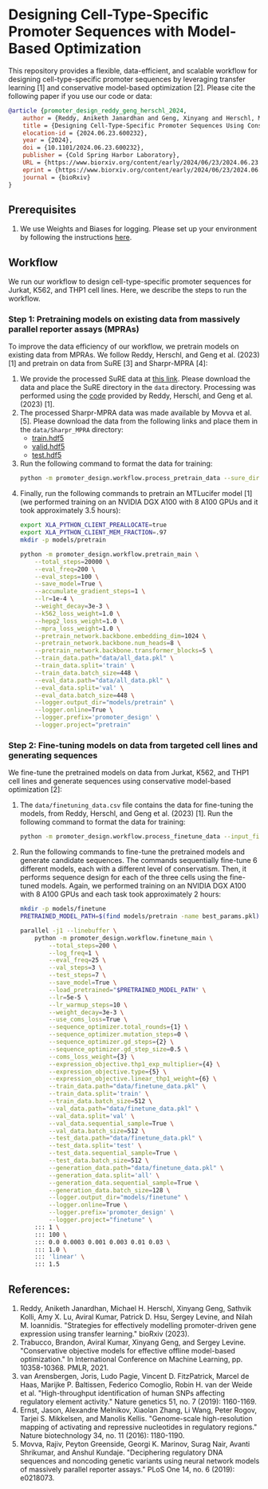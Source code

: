 # Designing Cell-Type-Specific Promoter Sequences with Model-Based Optimization

This repository provides a flexible, data-efficient, and scalable workflow for designing cell-type-specific promoter sequences by leveraging transfer learning [1] and conservative model-based optimization [2]. Please cite the following paper if you use our code or data:
```bibtex
@article {promoter_design_reddy_geng_herschl_2024,
	author = {Reddy, Aniketh Janardhan and Geng, Xinyang and Herschl, Michael H. and Kolli, Sathvik and Kumar, Aviral and Hsu, Patrick D. and Levine, Sergey and Ioannidis, Nilah M.},
	title = {Designing Cell-Type-Specific Promoter Sequences Using Conservative Model-Based Optimization},
	elocation-id = {2024.06.23.600232},
	year = {2024},
	doi = {10.1101/2024.06.23.600232},
	publisher = {Cold Spring Harbor Laboratory},
	URL = {https://www.biorxiv.org/content/early/2024/06/23/2024.06.23.600232},
	eprint = {https://www.biorxiv.org/content/early/2024/06/23/2024.06.23.600232.full.pdf},
	journal = {bioRxiv}
}
```

## Prerequisites

1. We use Weights and Biases for logging. Please set up your environment by following the instructions [here](https://docs.wandb.ai/quickstart).

## Workflow

We run our workflow to design cell-type-specific promoter sequences for Jurkat, K562, and THP1 cell lines. Here, we describe the steps to run the workflow.

### Step 1: Pretraining models on existing data from massively parallel reporter assays (MPRAs)

To improve the data efficiency of our workflow, we pretrain models on existing data from MPRAs. We follow Reddy, Herschl, and Geng et al. (2023) [1] and pretrain on data from SuRE [3] and Sharpr-MPRA [4]:

1. We provide the processed SuRE data at [this link](https://huggingface.co/datasets/anikethjr/promoter_design/tree/main). Please download the data and place the SuRE directory in the `data` directory. Processing was performed using the [code](https://github.com/anikethjr/promoter_models/blob/main/promoter_modelling/dataloaders/SuRE.py) provided by Reddy, Herschl, and Geng et al. (2023) [1].
2. The processed Sharpr-MPRA data was made available by Movva et al. [5]. Please download the data from the following links and place them in the `data/Sharpr_MPRA` directory:
    - [train.hdf5](https://mitra.stanford.edu/kundaje/projects/mpra/data/train.hdf5)
    - [valid.hdf5](https://mitra.stanford.edu/kundaje/projects/mpra/data/valid.hdf5)
    - [test.hdf5](https://mitra.stanford.edu/kundaje/projects/mpra/data/test.hdf5)
3. Run the following command to format the data for training:
    ```bash
    python -m promoter_design.workflow.process_pretrain_data --sure_dir data/SuRE --mpra_dir data/Sharpr_MPRA --output_file data/all_data.pkl
    ```
4. Finally, run the following commands to pretrain an MTLucifer model [1] (we performed training on an NVIDIA DGX A100 with 8 A100 GPUs and it took approximately 3.5 hours):
    ```bash
    export XLA_PYTHON_CLIENT_PREALLOCATE=true
    export XLA_PYTHON_CLIENT_MEM_FRACTION=.97
    mkdir -p models/pretrain

    python -m promoter_design.workflow.pretrain_main \
        --total_steps=20000 \
        --eval_freq=200 \
        --eval_steps=100 \
        --save_model=True \
        --accumulate_gradient_steps=1 \
        --lr=1e-4 \
        --weight_decay=3e-3 \
        --k562_loss_weight=1.0 \
        --hepg2_loss_weight=1.0 \
        --mpra_loss_weight=1.0 \
        --pretrain_network.backbone.embedding_dim=1024 \
        --pretrain_network.backbone.num_heads=8 \
        --pretrain_network.backbone.transformer_blocks=5 \
        --train_data.path="data/all_data.pkl" \
        --train_data.split='train' \
        --train_data.batch_size=448 \
        --eval_data.path="data/all_data.pkl" \
        --eval_data.split='val' \
        --eval_data.batch_size=448 \
        --logger.output_dir="models/pretrain" \
        --logger.online=True \
        --logger.prefix='promoter_design' \
        --logger.project="pretrain"
    ```

### Step 2: Fine-tuning models on data from targeted cell lines and generating sequences

We fine-tune the pretrained models on data from Jurkat, K562, and THP1 cell lines and generate sequences using conservative model-based optimization [2]:

1. The `data/finetuning_data.csv` file contains the data for fine-tuning the models, from Reddy, Herschl, and Geng et al. (2023) [1]. Run the following command to format the data for training:
    ```bash
    python -m promoter_design.workflow.process_finetune_data --input_file data/finetuning_data.csv --output_file data/finetune_data.pkl
    ```

2. Run the following commands to fine-tune the pretrained models and generate candidate sequences. The commands sequentially fine-tune 6 different models, each with a different level of conservatism. Then, it performs sequence design for each of the three cells using the fine-tuned models. Again, we performed training on an NVIDIA DGX A100 with 8 A100 GPUs and each task took approximately 2 hours:
    ```bash
    mkdir -p models/finetune
    PRETRAINED_MODEL_PATH=$(find models/pretrain -name best_params.pkl)

    parallel -j1 --linebuffer \
        python -m promoter_design.workflow.finetune_main \
            --total_steps=200 \
            --log_freq=1 \
            --eval_freq=25 \
            --val_steps=3 \
            --test_steps=7 \
            --save_model=True \
            --load_pretrained="$PRETRAINED_MODEL_PATH" \
            --lr=5e-5 \
            --lr_warmup_steps=10 \
            --weight_decay=3e-3 \
            --use_coms_loss=True \
            --sequence_optimizer.total_rounds={1} \
            --sequence_optimizer.mutation_steps=0 \
            --sequence_optimizer.gd_steps={2} \
            --sequence_optimizer.gd_step_size=0.5 \
            --coms_loss_weight={3} \
            --expression_objective.thp1_exp_multiplier={4} \
            --expression_objective.type={5} \
            --expression_objective.linear_thp1_weight={6} \
            --train_data.path="data/finetune_data.pkl" \
            --train_data.split='train' \
            --train_data.batch_size=512 \
            --val_data.path="data/finetune_data.pkl" \
            --val_data.split='val' \
            --val_data.sequential_sample=True \
            --val_data.batch_size=512 \
            --test_data.path="data/finetune_data.pkl" \
            --test_data.split='test' \
            --test_data.sequential_sample=True \
            --test_data.batch_size=512 \
            --generation_data.path="data/finetune_data.pkl" \
            --generation_data.split='all' \
            --generation_data.sequential_sample=True \
            --generation_data.batch_size=128 \
            --logger.output_dir="models/finetune" \
            --logger.online=True \
            --logger.prefix='promoter_design' \
            --logger.project="finetune" \
        ::: 1 \
        ::: 100 \
        ::: 0.0 0.0003 0.001 0.003 0.01 0.03 \
        ::: 1.0 \
        ::: 'linear' \
        ::: 1.5
    ```

## References:
1. Reddy, Aniketh Janardhan, Michael H. Herschl, Xinyang Geng, Sathvik Kolli, Amy X. Lu, Aviral Kumar, Patrick D. Hsu, Sergey Levine, and Nilah M. Ioannidis. "Strategies for effectively modelling promoter-driven gene expression using transfer learning." bioRxiv (2023).
2. Trabucco, Brandon, Aviral Kumar, Xinyang Geng, and Sergey Levine. "Conservative objective models for effective offline model-based optimization." In International Conference on Machine Learning, pp. 10358-10368. PMLR, 2021.
3. van Arensbergen, Joris, Ludo Pagie, Vincent D. FitzPatrick, Marcel de Haas, Marijke P. Baltissen, Federico Comoglio, Robin H. van der Weide et al. "High-throughput identification of human SNPs affecting regulatory element activity." Nature genetics 51, no. 7 (2019): 1160-1169.
4. Ernst, Jason, Alexandre Melnikov, Xiaolan Zhang, Li Wang, Peter Rogov, Tarjei S. Mikkelsen, and Manolis Kellis. "Genome-scale high-resolution mapping of activating and repressive nucleotides in regulatory regions." Nature biotechnology 34, no. 11 (2016): 1180-1190.
5. Movva, Rajiv, Peyton Greenside, Georgi K. Marinov, Surag Nair, Avanti Shrikumar, and Anshul Kundaje. "Deciphering regulatory DNA sequences and noncoding genetic variants using neural network models of massively parallel reporter assays." PLoS One 14, no. 6 (2019): e0218073.